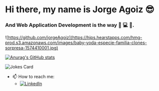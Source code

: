 
# Hi there, my name is **Jorge Agoiz** :sunglasses:
### And Web Application Development is the way :yellow_heart: :computer: :beginner:.

![https://github.com/jorgeAgoiz](https://hips.hearstapps.com/hmg-prod.s3.amazonaws.com/images/baby-yoda-especie-familia-clones-sorpresa-1574410001.jpg)
<!--
**jorgeAgoiz/jorgeAgoiz** is a ✨ _special_ ✨ repository because its `README.md` (this file) appears on your GitHub profile.
-->

[![Anurag's GitHub stats](https://github-readme-stats.vercel.app/api?username=jorgeAgoiz&count_private=true&show_icons=true&theme=onedark)](https://github.com/anuraghazra/github-readme-stats)


![Jokes Card](https://readme-jokes.vercel.app/api?hideBorder&theme=flag-india)

- 📫 How to reach me: 
  - [![LinkedIn](https://img.shields.io/badge/LinkedIn-Jorge_Agoiz-0077B5?style=plastic&logo=linkedin&logoColor=white&labelColor=101010)](https://www.linkedin.com/in/jorge-agoiz-pedraja-78321b39)

